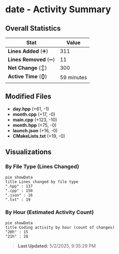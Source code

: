 # date - Activity Summary 

## Overall Statistics

| Stat                   | Value                                                             |
| ---------------------- | ----------------------------------------------------------------- |
| **Lines Added** (➕)   | 311                                          |
| **Lines Removed** (➖) | 11                                        |
| **Net Change** (↕)    | 300                |
| **Active Time** (⌚)   | 59 minutes |


## Modified Files
- **day.hpp** (+61, -1)
- **month.cpp** (+17, -0)
- **main.cpp** (+123, -10)
- **month.hpp** (+75, -0)
- **launch.json** (+16, -0)
- **CMakeLists.txt** (+19, -0)

## Visualizations

### By File Type (Lines Changed)

```mermaid
pie showData
title Lines changed by file type
".hpp" : 137
".cpp" : 150
".json" : 16
".txt" : 19
```

### By Hour (Estimated Activity Count)

```mermaid
pie showData
title Coding activity by hour (count of changes)
"20h" : 15
"21h" : 28
```


> **Last Updated:** 5/2/2025, 9:35:29 PM